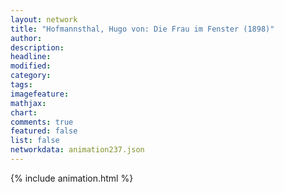 ```yaml
---
layout: network
title: "Hofmannsthal, Hugo von: Die Frau im Fenster (1898)"
author:
description:
headline:
modified:
category:
tags:
imagefeature: 
mathjax: 
chart: 
comments: true
featured: false
list: false
networkdata: animation237.json
---
```

{% include animation.html %}
